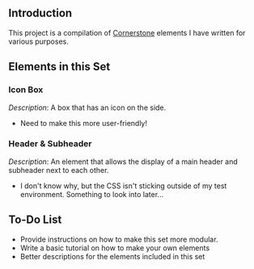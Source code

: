 ## Introduction

This project is a compilation of [Cornerstone](https://theme.co/cornerstone/) elements I have written for various purposes.

## Elements in this Set

### Icon Box

*Description*: A box that has an icon on the side.

* Need to make this more user-friendly!

### Header & Subheader

*Description*: An element that allows the display of a main header and subheader next to each other.

* I don't know why, but the CSS isn't sticking outside of my test environment. Something to look into later...

## To-Do List

* Provide instructions on how to make this set more modular.
* Write a basic tutorial on how to make your own elements
* Better descriptions for the elements included in this set

